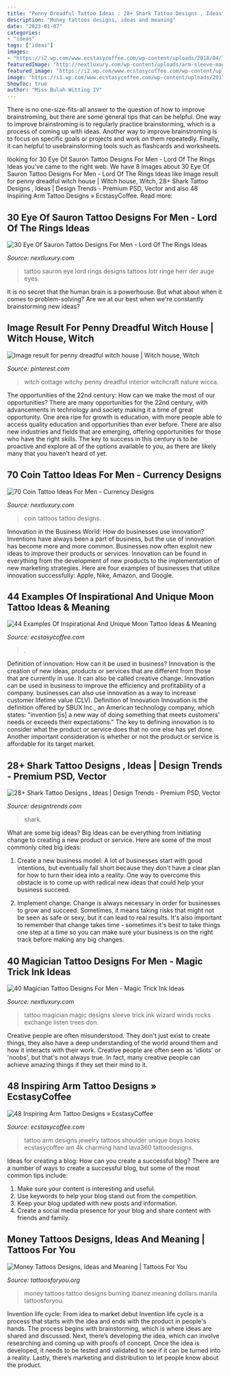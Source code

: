```yaml
---
title: "Penny Dreadful Tattoo Ideas : 28+ Shark Tattoo Designs , Ideas"
description: "Money tattoos designs, ideas and meaning"
date: "2023-01-07"
categories:
- "ideas"
tags: ["ideas"]
images:
- "https://i2.wp.com/www.ecstasycoffee.com/wp-content/uploads/2018/04/This-arm-tattoo-looks-like-arm-jewelry..jpeg?resize=600%2C744"
featuredImage: "http://nextluxury.com/wp-content/uploads/arm-sleeve-magician-tattoo-ideas-for-males.jpg"
featured_image: "https://i2.wp.com/www.ecstasycoffee.com/wp-content/uploads/2018/04/This-arm-tattoo-looks-like-arm-jewelry..jpeg?resize=600%2C744"
image: "https://i1.wp.com/www.ecstasycoffee.com/wp-content/uploads/2017/03/moontattoo-astronaunt-moon-tattoolookbook.jpg?resize=750%2C931"
ShowToc: true
author: "Miss Bulah Witting IV"
---
```



There is no one-size-fits-all answer to the question of how to improve brainstroming, but there are some general tips that can be helpful. One way to improve brainstroming is to regularly practice brainstorming, which is a process of coming up with ideas. Another way to improve brainstroming is to focus on specific goals or projects and work on them repeatedly. Finally, it can helpful to usebrainstorming tools such as flashcards and worksheets.

	

		
looking for 30 Eye Of Sauron Tattoo Designs For Men - Lord Of The Rings Ideas you've came to the right web. We have 8 Images about 30 Eye Of Sauron Tattoo Designs For Men - Lord Of The Rings Ideas like Image result for penny dreadful witch house | Witch house, Witch, 28+ Shark Tattoo Designs , Ideas | Design Trends - Premium PSD, Vector and also 48 Inspiring Arm Tattoo Designs » EcstasyCoffee. Read more:
		
    
## 30 Eye Of Sauron Tattoo Designs For Men - Lord Of The Rings Ideas

<img loading=lazy src="http://nextluxury.com/wp-content/uploads/gentleman-with-forearm-lord-of-the-rings-eye-of-sauron-tattoo.jpg" onerror="this.onerror=null;this.src='https://tse2.mm.bing.net/th?id=OIP.YT4zCU3JCdKW_bSeg8D-WQHaHa&amp;pid=15.1';" alt="30 Eye Of Sauron Tattoo Designs For Men - Lord Of The Rings Ideas">

_Source: nextluxury.com_

>tattoo sauron eye lord rings designs tattoos lotr ringe herr der auge eyes. 

	

It is no secret that the human brain is a powerhouse. But what about when it comes to problem-solving? Are we at our best when we're constantly brainstorming new ideas?

    
## Image Result For Penny Dreadful Witch House | Witch House, Witch

<img loading=lazy src="https://i.pinimg.com/originals/f5/71/5e/f5715e5561e5db340282f2907e46545c.jpg" onerror="this.onerror=null;this.src='https://tse1.mm.bing.net/th?id=OIP.yxnqsvqQmHGBoHkdGi7ncgHaFj&amp;pid=15.1';" alt="Image result for penny dreadful witch house | Witch house, Witch">

_Source: pinterest.com_

>witch cottage witchy penny dreadful interior witchcraft nature wicca. 

	

The opportunities of the 22nd century: How can we make the most of our opportunities?
There are many opportunities for the 22nd century, with advancements in technology and society making it a time of great opportunity. One area ripe for growth is education, with more people able to access quality education and opportunities than ever before. There are also new industries and fields that are emerging, offering opportunities for those who have the right skills. The key to success in this century is to be proactive and explore all of the options available to you, as there are likely many that you haven't heard of yet.

    
## 70 Coin Tattoo Ideas For Men - Currency Designs

<img loading=lazy src="http://nextluxury.com/wp-content/uploads/guys-coin-tattoos.jpg" onerror="this.onerror=null;this.src='https://tse2.mm.bing.net/th?id=OIP.TNJk7DDMFMc3Qpb8NrevKQHaHa&amp;pid=15.1';" alt="70 Coin Tattoo Ideas For Men - Currency Designs">

_Source: nextluxury.com_

>coin tattoos tattoo designs. 

	

Innovation in the Business World: How do businesses use innovation?
Inventions have always been a part of business, but the use of innovation has become more and more common. Businesses now often exploit new ideas to improve their products or services. Innovation can be found in everything from the development of new products to the implementation of new marketing strategies. Here are four examples of businesses that utilize innovation successfully: Apple, Nike, Amazon, and Google.

    
## 44 Examples Of Inspirational And Unique Moon Tattoo Ideas &amp; Meaning

<img loading=lazy src="https://i1.wp.com/www.ecstasycoffee.com/wp-content/uploads/2017/03/moontattoo-astronaunt-moon-tattoolookbook.jpg?resize=750%2C931" onerror="this.onerror=null;this.src='https://tse3.mm.bing.net/th?id=OIP.FYK_FwdVq8TJXbM2x83Q9AHaJM&amp;pid=15.1';" alt="44 Examples Of Inspirational And Unique Moon Tattoo Ideas &amp; Meaning">

_Source: ecstasycoffee.com_

>. 

	

Definition of innovation: How can it be used in business?
Innovation is the creation of new ideas, products or services that are different from those that are currently in use. It can also be called creative change. Innovation can be used in business to improve the efficiency and profitability of a company. businesses can also use innovation as a way to increase customer lifetime value (CLV). Definition of Innovation
Innovation is the definition offered by SBUX Inc., an American technology company, which states: "invention [is] a new way of doing something that meets customers' needs or exceeds their expectations." The key to defining innovation is to consider what the product or service does that no one else has yet done. Another important consideration is whether or not the product or service is affordable for its target market.

    
## 28+ Shark Tattoo Designs , Ideas | Design Trends - Premium PSD, Vector

<img loading=lazy src="https://images.designtrends.com/wp-content/uploads/2016/04/04070157/Blue-Shark-Tattoo-Art-Trend.jpg" onerror="this.onerror=null;this.src='https://tse2.mm.bing.net/th?id=OIP.kI6nhNzD4SBiDSzOMUusqwHaHa&amp;pid=15.1';" alt="28+ Shark Tattoo Designs , Ideas | Design Trends - Premium PSD, Vector">

_Source: designtrends.com_

>shark. 

	

What are some big ideas?
Big ideas can be everything from initiating change to creating a new product or service. Here are some of the most commonly cited big ideas:
1. Create a new business model: A lot of businesses start with good intentions, but eventually fall short because they don't have a clear plan for how to turn their idea into a reality. One way to overcome this obstacle is to come up with radical new ideas that could help your business succeed.

2. Implement change: Change is always necessary in order for businesses to grow and succeed. Sometimes, it means taking risks that might not be seen as safe or sexy, but it can lead to real results. It's also important to remember that change takes time - sometimes it's best to take things one step at a time so you can make sure your business is on the right track before making any big changes.


    
## 40 Magician Tattoo Designs For Men - Magic Trick Ink Ideas

<img loading=lazy src="http://nextluxury.com/wp-content/uploads/arm-sleeve-magician-tattoo-ideas-for-males.jpg" onerror="this.onerror=null;this.src='https://tse1.mm.bing.net/th?id=OIP.Zi1VH-NZGk6zSidykW1CVwHaHa&amp;pid=15.1';" alt="40 Magician Tattoo Designs For Men - Magic Trick Ink Ideas">

_Source: nextluxury.com_

>tattoo magician magic designs sleeve trick ink wizard winds rocks exchange listen trees don. 

	

Creative people are often misunderstood. They don't just exist to create things, they also have a deep understanding of the world around them and how it interacts with their work. Creative people are often seen as 'idiots' or 'noobs', but that's not always true. In fact, many creative people can achieve amazing things if they set their mind to it.

    
## 48 Inspiring Arm Tattoo Designs » EcstasyCoffee

<img loading=lazy src="https://i2.wp.com/www.ecstasycoffee.com/wp-content/uploads/2018/04/This-arm-tattoo-looks-like-arm-jewelry..jpeg?resize=600%2C744" onerror="this.onerror=null;this.src='https://tse2.mm.bing.net/th?id=OIP.EhM8-eeSHZ0cWrRR5RwCWwHaJL&amp;pid=15.1';" alt="48 Inspiring Arm Tattoo Designs » EcstasyCoffee">

_Source: ecstasycoffee.com_

>tattoo arm designs jewelry tattoos shoulder unique boys looks ecstasycoffee am 4k charming hand lava360 tattoodesigns. 

	

Ideas for creating a blog: How can you create a successful blog?
There are a number of ways to create a successful blog, but some of the most common tips include: 
1. Make sure your content is interesting and useful.
2. Use keywords to help your blog stand out from the competition.
3. Keep your blog updated with new posts and information.
4. Create a social media presence for your blog and share content with friends and family.

    
## Money Tattoos Designs, Ideas And Meaning | Tattoos For You

<img loading=lazy src="http://www.tattoosforyou.org/wp-content/uploads/2013/11/Money-Tattoos-768x1024.jpg" onerror="this.onerror=null;this.src='https://tse2.mm.bing.net/th?id=OIP.RbBMxnKTf59sROnl8EeSCQHaJ4&amp;pid=15.1';" alt="Money Tattoos Designs, Ideas and Meaning | Tattoos For You">

_Source: tattoosforyou.org_

>money tattoos tattoo designs burning ibanez meaning dollars manila tattoosforyou. 

	

Invention life cycle: From idea to market debut
Invention life cycle is a process that starts with the idea and ends with the product in people's hands. The process begins with brainstorming, which is where ideas are shared and discussed. Next, there’s developing the idea, which can involve researching and coming up with proofs of concept. Once the idea is developed, it needs to be tested and validated to see if it can be turned into a reality. Lastly, there’s marketing and distribution to let people know about the product.


